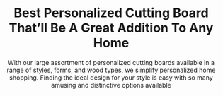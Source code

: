 ---
layout: post
title: Best Personalized Cutting Board That’ll Be A Great Addition To Any Home
subtitle: With our large assortment of personalized cutting boards available in a range of styles, forms, and wood types, we simplify personalized home shopping. Finding the ideal design for your style is easy with so many amusing and distinctive options available
header-img: "img/post/2023/09/copied/medium_personalized_cutting_board_c4e1c81ad9.jpg"
header-style: text
permalink: "/personalized-cutting-board/"
catalog: true
tags:
  - Recipients 
  - Men
---      